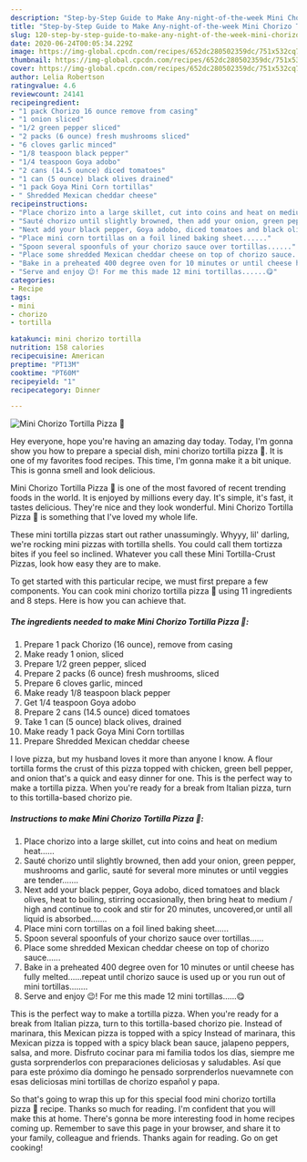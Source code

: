 ```yaml
---
description: "Step-by-Step Guide to Make Any-night-of-the-week Mini Chorizo Tortilla Pizza 🍕"
title: "Step-by-Step Guide to Make Any-night-of-the-week Mini Chorizo Tortilla Pizza 🍕"
slug: 120-step-by-step-guide-to-make-any-night-of-the-week-mini-chorizo-tortilla-pizza
date: 2020-06-24T00:05:34.229Z
image: https://img-global.cpcdn.com/recipes/652dc280502359dc/751x532cq70/mini-chorizo-tortilla-pizza-🍕-recipe-main-photo.jpg
thumbnail: https://img-global.cpcdn.com/recipes/652dc280502359dc/751x532cq70/mini-chorizo-tortilla-pizza-🍕-recipe-main-photo.jpg
cover: https://img-global.cpcdn.com/recipes/652dc280502359dc/751x532cq70/mini-chorizo-tortilla-pizza-🍕-recipe-main-photo.jpg
author: Lelia Robertson
ratingvalue: 4.6
reviewcount: 24141
recipeingredient:
- "1 pack Chorizo 16 ounce remove from casing"
- "1 onion sliced"
- "1/2 green pepper sliced"
- "2 packs (6 ounce) fresh mushrooms sliced"
- "6 cloves garlic minced"
- "1/8 teaspoon black pepper"
- "1/4 teaspoon Goya adobo"
- "2 cans (14.5 ounce) diced tomatoes"
- "1 can (5 ounce) black olives drained"
- "1 pack Goya Mini Corn tortillas"
- " Shredded Mexican cheddar cheese"
recipeinstructions:
- "Place chorizo into a large skillet, cut into coins and heat on medium heat......"
- "Sauté chorizo until slightly browned, then add your onion, green pepper, mushrooms and garlic, sauté for several more minutes or until veggies are tender......."
- "Next add your black pepper, Goya adobo, diced tomatoes and black olives, heat to boiling, stirring occasionally, then bring heat to medium / high and continue to cook and stir for 20 minutes, uncovered,or until all liquid is absorbed......."
- "Place mini corn tortillas on a foil lined baking sheet......"
- "Spoon several spoonfuls of your chorizo sauce over tortillas......"
- "Place some shredded Mexican cheddar cheese on top of chorizo sauce......"
- "Bake in a preheated 400 degree oven for 10 minutes or until cheese has fully melted......repeat until chorizo sauce is used up or you run out of mini tortillas........"
- "Serve and enjoy 😉! For me this made 12 mini tortillas......😋"
categories:
- Recipe
tags:
- mini
- chorizo
- tortilla

katakunci: mini chorizo tortilla 
nutrition: 158 calories
recipecuisine: American
preptime: "PT13M"
cooktime: "PT60M"
recipeyield: "1"
recipecategory: Dinner

---
```



![Mini Chorizo Tortilla Pizza 🍕](https://img-global.cpcdn.com/recipes/652dc280502359dc/751x532cq70/mini-chorizo-tortilla-pizza-🍕-recipe-main-photo.jpg)

Hey everyone, hope you're having an amazing day today. Today, I'm gonna show you how to prepare a special dish, mini chorizo tortilla pizza 🍕. It is one of my favorites food recipes. This time, I'm gonna make it a bit unique. This is gonna smell and look delicious.

Mini Chorizo Tortilla Pizza 🍕 is one of the most favored of recent trending foods in the world. It is enjoyed by millions every day. It's simple, it's fast, it tastes delicious. They're nice and they look wonderful. Mini Chorizo Tortilla Pizza 🍕 is something that I've loved my whole life.

These mini tortilla pizzas start out rather unassumingly. Whyyy, lil&#39; darling, we&#39;re rocking mini pizzas with tortilla shells. You could call them tortizza bites if you feel so inclined. Whatever you call these Mini Tortilla-Crust Pizzas, look how easy they are to make.


To get started with this particular recipe, we must first prepare a few components. You can cook mini chorizo tortilla pizza 🍕 using 11 ingredients and 8 steps. Here is how you can achieve that.

<!--inarticleads1-->

##### The ingredients needed to make Mini Chorizo Tortilla Pizza 🍕:

1. Prepare 1 pack Chorizo (16 ounce), remove from casing
1. Make ready 1 onion, sliced
1. Prepare 1/2 green pepper, sliced
1. Prepare 2 packs (6 ounce) fresh mushrooms, sliced
1. Prepare 6 cloves garlic, minced
1. Make ready 1/8 teaspoon black pepper
1. Get 1/4 teaspoon Goya adobo
1. Prepare 2 cans (14.5 ounce) diced tomatoes
1. Take 1 can (5 ounce) black olives, drained
1. Make ready 1 pack Goya Mini Corn tortillas
1. Prepare  Shredded Mexican cheddar cheese


I love pizza, but my husband loves it more than anyone I know. A flour tortilla forms the crust of this pizza topped with chicken, green bell pepper, and onion that&#39;s a quick and easy dinner for one. This is the perfect way to make a tortilla pizza. When you&#39;re ready for a break from Italian pizza, turn to this tortilla-based chorizo pie. 

<!--inarticleads2-->

##### Instructions to make Mini Chorizo Tortilla Pizza 🍕:

1. Place chorizo into a large skillet, cut into coins and heat on medium heat......
1. Sauté chorizo until slightly browned, then add your onion, green pepper, mushrooms and garlic, sauté for several more minutes or until veggies are tender.......
1. Next add your black pepper, Goya adobo, diced tomatoes and black olives, heat to boiling, stirring occasionally, then bring heat to medium / high and continue to cook and stir for 20 minutes, uncovered,or until all liquid is absorbed.......
1. Place mini corn tortillas on a foil lined baking sheet......
1. Spoon several spoonfuls of your chorizo sauce over tortillas......
1. Place some shredded Mexican cheddar cheese on top of chorizo sauce......
1. Bake in a preheated 400 degree oven for 10 minutes or until cheese has fully melted......repeat until chorizo sauce is used up or you run out of mini tortillas........
1. Serve and enjoy 😉! For me this made 12 mini tortillas......😋


This is the perfect way to make a tortilla pizza. When you&#39;re ready for a break from Italian pizza, turn to this tortilla-based chorizo pie. Instead of marinara, this Mexican pizza is topped with a spicy Instead of marinara, this Mexican pizza is topped with a spicy black bean sauce, jalapeno peppers, salsa, and more. Disfruto cocinar para mi familia todos los días, siempre me gusta sorprenderlos con preparaciones deliciosas y saludables. Así que para este próximo día domingo he pensado sorprenderlos nuevamnete con esas deliciosas mini tortillas de chorizo español y papa. 

So that's going to wrap this up for this special food mini chorizo tortilla pizza 🍕 recipe. Thanks so much for reading. I'm confident that you will make this at home. There's gonna be more interesting food in home recipes coming up. Remember to save this page in your browser, and share it to your family, colleague and friends. Thanks again for reading. Go on get cooking!
